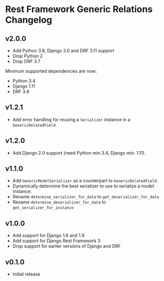 # Rest Framework Generic Relations Changelog

## v2.0.0

* Add Python 3.8, Django 3.0 and DRF 3.11 support
* Drop Python 2
* Drop DRF 3.7

Minimum supported dependencies are now:
* Python 3.4
* Django 1.11
* DRF 3.8

## v1.2.1
* Add error handling for reusing a `Serializer` instance in a `GenericRelatedField`.

## v1.2.0

* Add Django 2.0 support (need Python min 3.4, Django min. 1.11).

## v1.1.0

* Add `GenericModelSerializer` as a counterpart to `GenericRelatedField`.
* Dynamically determine the best serializer to use to serialize a model instance.
* Rename `determine_serializer_for_data` to `get_deserializer_for_data`
* Rename `determine_deserializer_for_data` to `get_serializer_for_instance`

## v1.0.0

* Add support for Django 1.8 and 1.9
* Add support for Django Rest Framework 3
* Drop support for earlier versions of Django and DRF

## v0.1.0

* Initial release

